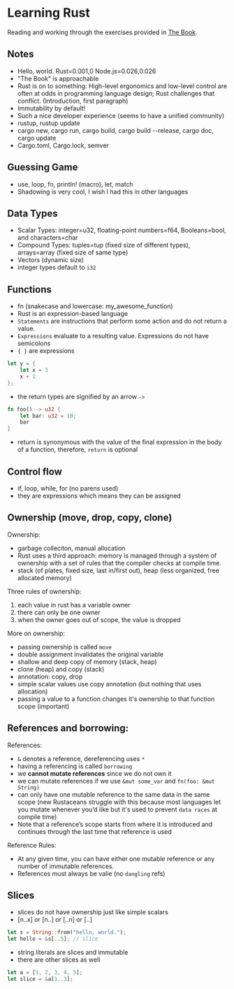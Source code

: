 # Learning Rust

Reading and working through the exercises provided in [The Book](https://doc.rust-lang.org/book).

## Notes

- Hello, world. Rust=0.001,0 Node.js=0.026,0.026
- "The Book" is approachable
- Rust is on to something: High-level ergonomics and low-level control are often at odds in programming language design; Rust challenges that conflict. (Introduction, first paragraph)
- Immutability by default!
- Such a nice developer experience (seems to have a unified community)
- rustup, rustup update
- cargo new, cargo run, cargo build, cargo build --release, cargo doc, cargo update
- Cargo.toml, Cargo.lock, semver

## Guessing Game
- use, loop, fn, println! (macro), let, match
- Shadowing is very cool, I wish I had this in other languages

## Data Types

- Scalar Types: integer=u32, floating-point numbers=f64, Booleans=bool, and characters=char
- Compound Types: tuples=tup (fixed size of different types), arrays=array (fixed size of same type)
- Vectors (dynamic size)
- integer types default to `i32`

## Functions
- fn (snakecase and lowercase: my_awesome_function)
- Rust is an expression-based language
- `Statements` are instructions that perform some action and do not return a value.
- `Expressions` evaluate to a resulting value. Expressions do not have semicolons
- `{ }` are expressions
```rust
let y = {
    let x = 3
    x + 1 
};
```
- the return types are signified by an arrow `->`
```rust
fn foo() -> u32 {
    let bar: u32 = 10;
    bar
}
```
- return is synonymous with the value of the final expression in the body of a function, therefore, `return` is optional

## Control flow

- if, loop, while, for (no parens used)
- they are expressions which means they can be assigned

## Ownership (move, drop, copy, clone)

Ownership:
- garbage colleciton, manual allocation
- Rust uses a third approach: memory is managed through a system of ownership with a set of rules that the compiler checks at compile time.
- stack (of plates, fixed size, last in/first out), heap (less organized, free allocated memory)

Three rules of ownership:
1. each value in rust has a variable owner
2. there can only be one owner
3. when the owner goes out of scope, the value is dropped

More on ownership:
- passing ownership is called `move`
- double assignment invalidates the original variable
- shallow and deep copy of memory (stack, heap)
- clone (heap) and copy (stack)
- annotation: copy, drop
- simple scalar values use copy annotation (but nothing that uses allocation)
- passing a value to a function changes it's ownership to that function scope (important)

## References and borrowing:

References:
- `&` denotes a reference, dereferencing uses `*`
- having a referencing is called `borrowing`
- we **cannot mutate references** since we do not own it
- we can mutate references if we use `&mut some_var` and `fn(foo: &mut String)`
- can only have one mutable reference to the same data in the same scope (new Rustaceans struggle with this because most languages let you mutate whenever you’d like but it's used to prevent `data races` at compile time)
- Note that a reference’s scope starts from where it is introduced and continues through the last time that reference is used

Reference Rules:
- At any given time, you can have either one mutable reference or any number of immutable references.
- References must always be valie (no `dangling` refs)

## Slices

- slices do not have ownership just like simple scalars
- [n..x] or [n..] or [..n] or [..]

```rust
let s = String::from("hello, world.");
let hello = &s[..5]; // slice
```

- string literals are slices and immutable
- there are other slices as well

```rust
let a = [1, 2, 3, 4, 5];
let slice = &a[1..3];
```